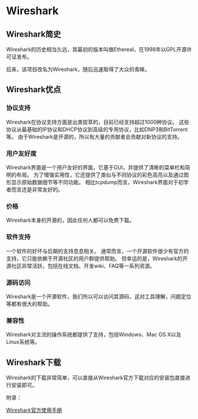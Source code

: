 # Wireshark

## Wireshark简史

Wireshark的历史相当久远，其最初的版本叫做Ethereal，在1998年以GPL开源许可证发布。

后来，该项目改名为Wireshark，随后迅速取得了大众的青睐。

## Wireshark优点

### 协议支持

Wireshark在协议支持方面是出类拔萃的，目前已经支持超过1000种协议。
这些协议从最基础的IP协议和DHCP协议到高级的专用协议，比如DNP3和BitTorrent等。
由于Wireshark是开源的，所以有大量的贡献者会贡献对新协议的支持。

### 用户友好度

Wireshark界面是一个用户友好的界面，它基于GUI，并提供了清晰的菜单栏和简明的布局。
为了增强实用性，它还提供了类似与不同协议的彩色高亮以及通过图形显示原始数据细节等不同功能。
相比tcpdump而言，Wireshark界面对于初学者而言还是非常友好的。

### 价格

Wireshark本身的开源的，因此任何人都可以免费下载。

### 软件支持

一个软件的好坏与后期的支持息息相关。
通常而言，一个开源软件很少有官方的支持，它只能依赖于开源社区的用户群提供帮助。
但幸运的是，Wireshark的开源社区非常活跃，包括在线文档、开发wiki、FAQ等一系列资源。

### 源码访问

Wireshark是一个开源软件，我们所以可以访问其源码，这对工具理解，问题定位等都有很大的帮助。

### 兼容性

Wireshark对主流的操作系统都提供了支持，包括Windows、Mac OS X以及Linux系统等。

## Wireshark下载

Wireshark的下载非常简单，可以直接从Wireshark官方下载对应的安装包直接进行安装即可。


附录：

[Wireshark官方使用手册](https://www.wireshark.org/docs/wsug_html_chunked/)
